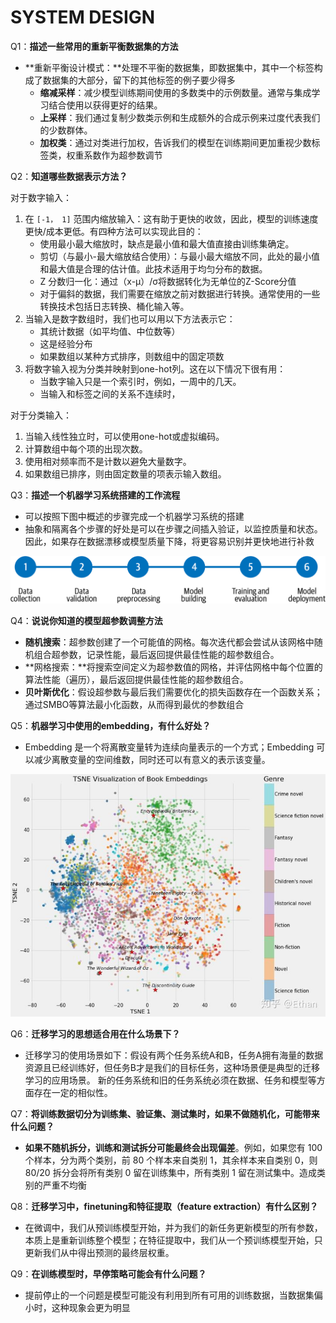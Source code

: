 # SYSTEM DESIGN

Q1：**描述一些常用的重新平衡数据集的方法**

- **重新平衡设计模式：**处理不平衡的数据集，即数据集中，其中一个标签构成了数据集的大部分，留下的其他标签的例子要少得多
    - **缩减采样**：减少模型训练期间使用的多数类中的示例数量。通常与集成学习结合使用以获得更好的结果。
    - **上采样**：我们通过复制少数类示例和生成额外的合成示例来过度代表我们的少数群体。
    - **加权类**：通过对类进行加权，告诉我们的模型在训练期间更加重视少数标签类，权重系数作为超参数调节
    

Q2：**知道哪些数据表示方法？**

对于数字输入：

1. 在 `[-1， 1]` 范围内缩放输入：这有助于更快的收敛，因此，模型的训练速度更快/成本更低。有四种方法可以实现此目的：
    - 使用最小最大缩放时，缺点是最小值和最大值直接由训练集确定。
    - 剪切（与最小-最大缩放结合使用）：与最小最大缩放不同，此处的最小值和最大值是合理的估计值。此技术适用于均匀分布的数据。
    - Z 分数归一化：通过（x-μ）/σ将数据转化为无单位的Z-Score分值
    - 对于偏斜的数据，我们需要在缩放之前对数据进行转换。通常使用的一些转换技术包括日志转换、桶化输入等。
2. 当输入是数字数组时，我们也可以用以下方法表示它：
    - 其统计数据（如平均值、中位数等）
    - 这是经验分布
    - 如果数组以某种方式排序，则数组中的固定项数
3. 将数字输入视为分类并映射到one-hot列。这在以下情况下很有用：
    - 当数字输入只是一个索引时，例如，一周中的几天。
    - 当输入和标签之间的关系不连续时，

对于分类输入：

1. 当输入线性独立时，可以使用one-hot或虚拟编码。
2. 计算数组中每个项的出现次数。
3. 使用相对频率而不是计数以避免大量数字。
4. 如果数组已排序，则由固定数量的项表示输入数组。

Q3：**描述一个机器学习系统搭建的工作流程**

- 可以按照下图中概述的步骤完成一个机器学习系统的搭建
- 抽象和隔离各个步骤的好处是可以在步骤之间插入验证，以监控质量和状态。因此，如果存在数据漂移或模型质量下降，将更容易识别并更快地进行补救

![Untitled](SYSTEM%20DESIGN%2000d5f3cad1014ef1b209284182b05eb8/Untitled.png)

Q4：**说说你知道的模型超参数调整方法**

- **随机搜索**：超参数创建了一个可能值的网格。每次迭代都会尝试从该网格中随机组合超参数，记录性能，最后返回提供最佳性能的超参数组合。
- **网格搜索：**将搜索空间定义为超参数值的网格，并评估网格中每个位置的算法性能（遍历），最后返回提供最佳性能的超参数组合。
- **贝叶斯优化**：假设超参数与最后我们需要优化的损失函数存在一个函数关系；通过SMBO等算法最小化函数，从而得到最优的参数组合

Q5：**机器学习中使用的embedding，有什么好处？**

- Embedding 是一个将离散变量转为连续向量表示的一个方式；Embedding 可以减少离散变量的空间维数，同时还可以有意义的表示该变量。

![Untitled](SYSTEM%20DESIGN%2000d5f3cad1014ef1b209284182b05eb8/Untitled%201.png)

Q6：**迁移学习的思想适合用在什么场景下？**

- 迁移学习的使用场景如下：假设有两个任务系统A和B，任务A拥有海量的数据资源且已经训练好，但任务B才是我们的目标任务，这种场景便是典型的迁移学习的应用场景。 新的任务系统和旧的任务系统必须在数据、任务和模型等方面存在一定的相似性。

Q7：**将训练数据切分为训练集、验证集、测试集时，如果不做随机化，可能带来什么问题？**

- **如果不随机拆分，训练和测试拆分可能最终会出现偏差**。例如，如果您有 100 个样本，分为两个类别，前 80 个样本来自类别 1，其余样本来自类别 0，则 80/20 拆分会将所有类别 0 留在训练集中，所有类别 1 留在测试集中。造成类别的严重不均衡

Q8：**迁移学习中，finetuning和特征提取（feature extraction）有什么区别？**

- 在微调中，我们从预训练模型开始，并为我们的新任务更新模型的所有参数，本质上是重新训练整个模型；在特征提取中，我们从一个预训练模型开始，只更新我们从中得出预测的最终层权重。

Q9：**在训练模型时，早停策略可能会有什么问题？**

- 提前停止的一个问题是模型可能没有利用到所有可用的训练数据，当数据集偏小时，这种现象会更为明显